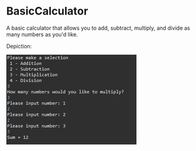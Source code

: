 # BasicCalculator
A basic calculator that allows you to add, subtract, multiply, and divide as many numbers as you'd like.

Depiction:

![ ](/Screenshot.png)
